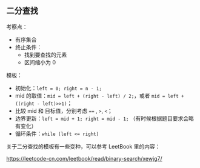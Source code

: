 ## 二分查找

考察点：

- 有序集合
- 终止条件：
  - 找到要查找的元素
  - 区间缩小为 0

模板：

- 初始化：`left = 0; right = n - 1;`
- mid 的取值：`mid = left + (right - left) / 2;`，或者 `mid = left + ((right - left)>>1)`；
- 比较 mid 和 目标值，分别考虑 `==` , `>`, `<`；
- 边界更新：`left = mid + 1; right = mid - 1;` （有时候根据题目要求会略有变化）
- 循环条件：`while (left <= right)`

关于二分查找的模板有一些变种，可以参考 LeetBook 里的内容：

https://leetcode-cn.com/leetbook/read/binary-search/xewjg7/
